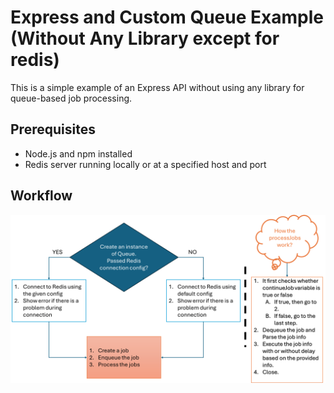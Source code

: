 # Express and Custom Queue Example (Without Any Library except for redis)

This is a simple example of an Express API without using any library for queue-based job processing.

## Prerequisites

- Node.js and npm installed
- Redis server running locally or at a specified host and port

## Workflow

![workflow](documentation/workflow.png)
